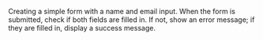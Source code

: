 Creating a simple form with a name and email input. When the form is submitted, check if both fields are filled in. If not, show an error message; if they are filled in, display a success message.

